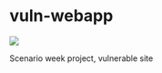 # vuln-webapp

[![](https://tokei.rs/b1/github/mbellgb/vuln-webapp)](https://github.com/mbellgb/vuln-webapp)

Scenario week project, vulnerable site
